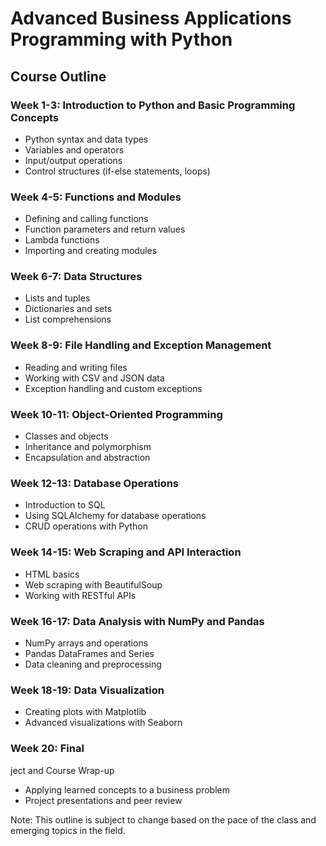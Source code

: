 # Advanced Business Applications Programming with Python
## Course Outline

### Week 1-3: Introduction to Python and Basic Programming Concepts
- Python syntax and data types
- Variables and operators
- Input/output operations
- Control structures (if-else statements, loops)

### Week 4-5: Functions and Modules
- Defining and calling functions
- Function parameters and return values
- Lambda functions
- Importing and creating modules

### Week 6-7: Data Structures
- Lists and tuples
- Dictionaries and sets
- List comprehensions

### Week 8-9: File Handling and Exception Management
- Reading and writing files
- Working with CSV and JSON data
- Exception handling and custom exceptions

### Week 10-11: Object-Oriented Programming
- Classes and objects
- Inheritance and polymorphism
- Encapsulation and abstraction

### Week 12-13: Database Operations
- Introduction to SQL
- Using SQLAlchemy for database operations
- CRUD operations with Python

### Week 14-15: Web Scraping and API Interaction
- HTML basics
- Web scraping with BeautifulSoup
- Working with RESTful APIs

### Week 16-17: Data Analysis with NumPy and Pandas
- NumPy arrays and operations
- Pandas DataFrames and Series
- Data cleaning and preprocessing

### Week 18-19: Data Visualization
- Creating plots with Matplotlib
- Advanced visualizations with Seaborn

### Week 20: Final 
ject and Course Wrap-up
- Applying learned concepts to a business problem
- Project presentations and peer review

Note: This outline is subject to change based on the pace of the class and emerging topics in the field.